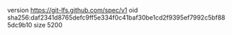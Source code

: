 version https://git-lfs.github.com/spec/v1
oid sha256:daf2341d8765defc9ff5e334f0c41baf30be1cd2f9395ef7992c5bf885dc9b10
size 5200
